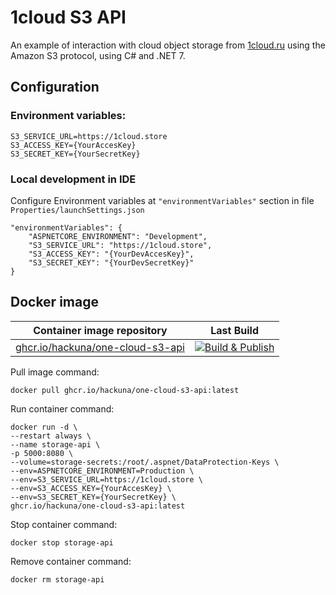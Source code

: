 # 1cloud S3 API

An example of interaction with cloud object storage from [1cloud.ru](https://1cloud.ru/ref/339507) using the Amazon S3 protocol, using C# and .NET 7.

## Configuration

### Environment variables:

```
S3_SERVICE_URL=https://1cloud.store
S3_ACCESS_KEY={YourAccesKey}
S3_SECRET_KEY={YourSecretKey}
```

### Local development in IDE

Configure Environment variables at  ```"environmentVariables"``` section in file ```Properties/launchSettings.json```

```
"environmentVariables": {
	"ASPNETCORE_ENVIRONMENT": "Development",
	"S3_SERVICE_URL": "https://1cloud.store",
	"S3_ACCESS_KEY": "{YourDevAccesKey}",
	"S3_SECRET_KEY": "{YourDevSecretKey}"
}
```

## Docker image

| Container image repository | Last Build |
| -- | -- |
| [ghcr.io/hackuna/one-cloud-s3-api](https://github.com/hackuna/one-cloud-s3-api/pkgs/container/one-cloud-s3-api) | [![Build & Publish](https://github.com/hackuna/one-cloud-s3-api/actions/workflows/dotnet.yml/badge.svg)](https://github.com/hackuna/one-cloud-s3-api/actions/workflows/dotnet.yml) |

Pull image command:

```
docker pull ghcr.io/hackuna/one-cloud-s3-api:latest
```

Run container command:

```
docker run -d \
--restart always \
--name storage-api \
-p 5000:8080 \
--volume=storage-secrets:/root/.aspnet/DataProtection-Keys \
--env=ASPNETCORE_ENVIRONMENT=Production \
--env=S3_SERVICE_URL=https://1cloud.store \
--env=S3_ACCESS_KEY={YourAccesKey} \
--env=S3_SECRET_KEY={YourSecretKey} \
ghcr.io/hackuna/one-cloud-s3-api:latest
```

Stop container command:

```
docker stop storage-api
```

Remove container command:

```
docker rm storage-api
```
